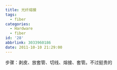 ```yaml
---
title: 光纤熔接
tags:
  - fiber
categories:
  - Hardware
  - fiber
id: '28'
abbrlink: 3033960186
date: 2011-10-10 21:29:00
---
```


步骤：剥皮、放套管、切线、熔接、套管。不过挺贵的